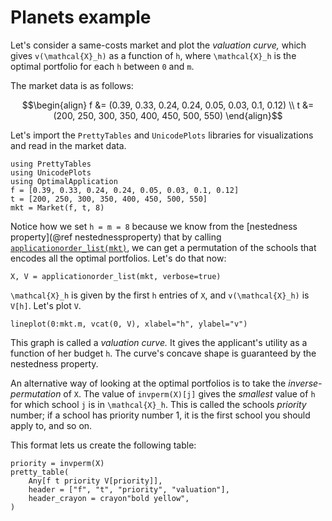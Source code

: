 # Planets example

Let's consider a same-costs market and plot the *valuation curve,* which gives ``v(\mathcal{X}_h)``
as a function of ``h``, where ``\mathcal{X}_h`` is the optimal portfolio for each ``h`` between ``0``
and ``m``.

The market data is as follows:

```math
\begin{align}
f &= (0.39, 0.33, 0.24, 0.24, 0.05, 0.03, 0.1, 0.12) \\
t &= (200, 250, 300, 350, 400, 450, 500, 550)
\end{align}
```

Let's import the `PrettyTables` and `UnicodePlots` libraries for visualizations and read in the market data.


```@example 1
using PrettyTables
using UnicodePlots
using OptimalApplication
f = [0.39, 0.33, 0.24, 0.24, 0.05, 0.03, 0.1, 0.12]
t = [200, 250, 300, 350, 400, 450, 500, 550]
mkt = Market(f, t, 8)
```


Notice how we set ``h = m = 8`` because we know from the [nestedness property](@ref nestednessproperty) that
by calling [`applicationorder_list(mkt)`](@ref), we can get a permutation of the schools that encodes
all the optimal portfolios. Let's do that now:

```@example 1
X, V = applicationorder_list(mkt, verbose=true)
```

``\mathcal{X}_h`` is given by the first ``h`` entries of `X`, and ``v(\mathcal{X}_h)`` is `V[h]`.
Let's plot `V`.

```@example 1
lineplot(0:mkt.m, vcat(0, V), xlabel="h", ylabel="v")
```

This graph is called a *valuation curve.* It gives the applicant's utility as a function
of her budget ``h``. The curve's concave shape is guaranteed by the nestedness property. 



An alternative way of looking at the optimal portfolios is to take the *inverse-permutation* of `X`.
The value of `invperm(X)[j]` gives the *smallest* value of ``h`` for which school ``j`` is in
``\mathcal{X}_h``. This is called the schools *priority* number; if a school has priority number 1,
it is the first school you should apply to, and so on. 

This format lets us create the following table:

```@example 1
priority = invperm(X)
pretty_table(
    Any[f t priority V[priority]], 
    header = ["f", "t", "priority", "valuation"],
    header_crayon = crayon"bold yellow",
)
```


